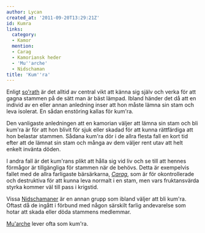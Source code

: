 ```yaml
---
author: Lycan
created_at: '2011-09-20T13:29:21Z'
id: Kumra
links:
  category:
  - Kamor
  mention:
  - Carag
  - Kamoriansk heder
  - 'Mu''arche'
  - Nidschaman
title: 'Kum''ra'
---
```


Enligt [so'rath] är det alltid av central vikt att känna sig själv och verka för att gagna stammen
på de sätt man är bäst lämpad. Ibland händer det då att en individ av en eller annan anledning inser
att hon måste lämna sin stam och leva isolerat. En sådan enstöring kallas för kum'ra.

Den vanligaste anledningen att en kamorian väljer att lämna sin stam och bli kum'ra är för att hon
blivit för sjuk eller skadad för att kunna rättfärdiga att hon belastar stammen. Sådana kum'ra dör i
de allra flesta fall en kort tid efter att de lämnat sin stam och många av dem väljer rent utav att
helt enkelt invänta döden.

I andra fall är det kum'rans plikt att hålla sig vid liv och se till att hennes förmågor är
tillgängliga för stammen när de behövs. Detta är exempelvis fallet med de allra farligaste
bärsärkarna, *[Carag]*, som är för okontrollerade och destruktiva för att kunna leva normalt i en
stam, men vars fruktansvärda styrka kommer väl till pass i krigstid.

Vissa [Nidschamaner] är en annan grupp som ibland väljer att bli kum'ra. Oftast då de ingått i
förbund med någon särskilt farlig andevarelse som hotar att skada eller döda stammens medlemmar.

[Mu'arche] lever ofta som kum'ra.

  [so'rath]: Kamoriansk_heder
  [Carag]: Carag
  [Nidschamaner]: Nidschaman
  [Mu'arche]: Muarche